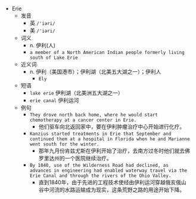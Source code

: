- Erie
  - 发音
    - 英 `/'iəri/`
    - 美 `/'iəri/`
  - 词义
    - n. 伊利(人)
    - `a member of a North American Indian people formerly living south of Lake Erie `
  - 近义词
    - n. 伊利（美国港市）；伊利湖（北美五大湖之一）；伊利人
      - `Ely`
  - 短语
    - `lake erie` 伊利湖（北美洲五大湖之一） 
    - `erie canal` 伊利运河 
  - 例句
    - `They drove north back home, where he would start chemotherapy at a cancer center in Erie.`
      - 他们驱车向北返回家中，要在伊利肿瘤治疗中心开始进行化疗。
    - `Kanzius started treatments in Erie that September and continued them at a hospital in Florida when he and Marianne went south for the winter.`
      - 那年九月份肯兹尤斯在伊利开始了治疗，去南方过冬时他们就去佛罗里达州的一个医院继续治疗。
    - `By 1840, use of the Wilderness Road had declined, as advances in engineering had enabled waterway travel via the Erie Canal and through the rivers of the Ohio Valley.`
      - 直到1840年，由于先进的工程技术使经由伊利运河穿越俄亥俄山谷中河流的水路运输成为现实，这条荒野之路的用途开始下降。

